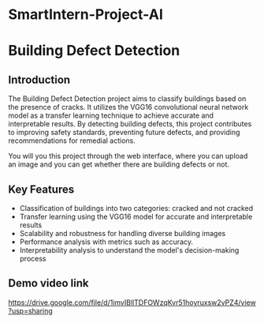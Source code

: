 # SmartIntern-Project-AI

# Building Defect Detection

## Introduction
The Building Defect Detection project aims to classify buildings based on the presence of cracks. It utilizes the VGG16 convolutional neural network model as a transfer learning technique to achieve accurate and interpretable results. By detecting building defects, this project contributes to improving safety standards, preventing future defects, and providing recommendations for remedial actions.

You will you this project through the web interface, where you can upload an image and you can get whether there are building defects or not.

## Key Features
- Classification of buildings into two categories: cracked and not cracked
- Transfer learning using the VGG16 model for accurate and interpretable results
- Scalability and robustness for handling diverse building images
- Performance analysis with metrics such as accuracy.
- Interpretability analysis to understand the model's decision-making process

## Demo video link
https://drive.google.com/file/d/1imvIBllTDFOWzqKvr51hoyruxsw2vPZ4/view?usp=sharing
